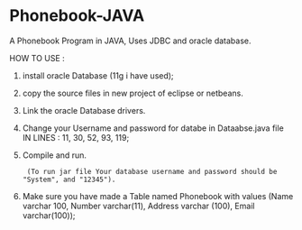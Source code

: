 # Phonebook-JAVA
A Phonebook Program in JAVA, Uses JDBC and oracle database. 

HOW TO USE : 
1. install oracle Database (11g i have used);
2. copy the source files in new project of eclipse or netbeans.
3. Link the oracle Database drivers.
4. Change your Username and password for databe in Dataabse.java file
            IN LINES : 11, 30, 52, 93, 119;
            
5. Compile and run.

        (To run jar file Your database username and password should be "System", and "12345"). 
        
6. Make sure you have made a Table named Phonebook with values (Name varchar 100, Number varchar(11), Address varchar (100), Email  
    varchar(100));



